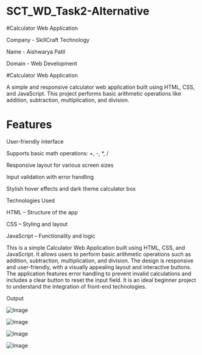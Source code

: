 
# SCT_WD_Task2-Alternative

#Calculator Web Application

Company - SkillCraft Technology

Name - Aishwarya Patil

Domain - Web Development

#Calculator Web Application

A simple and responsive calculator web application built using HTML, CSS, and JavaScript. This project performs basic arithmetic operations like addition, subtraction, multiplication, and division.

# Features

User-friendly interface

Supports basic math operations: +, -, *, /

Responsive layout for various screen sizes

Input validation with error handling

Stylish hover effects and dark theme calculator box

Technologies Used

HTML – Structure of the app

CSS – Styling and layout

JavaScript – Functionality and logic

This is a simple Calculator Web Application built using HTML, CSS, and JavaScript. It allows users to perform basic arithmetic operations such as addition, subtraction, multiplication, and division. The design is responsive and user-friendly, with a visually appealing layout and interactive buttons. The application features error handling to prevent invalid calculations and includes a clear button to reset the input field. It is an ideal beginner project to understand the integration of front-end technologies.

Output

![Image](https://github.com/user-attachments/assets/631893c1-72ed-4f78-803e-492f3c6bab36)

![Image](https://github.com/user-attachments/assets/36ada801-178d-46f5-9956-185613a0c1bd)

![Image](https://github.com/user-attachments/assets/d45df272-46b4-40fd-aef9-4decb55e634f)

![Image](https://github.com/user-attachments/assets/69f877dc-8141-452d-895e-d2b97193fcb6)



